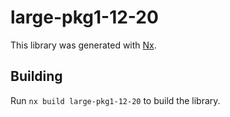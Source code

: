 # large-pkg1-12-20

This library was generated with [Nx](https://nx.dev).

## Building

Run `nx build large-pkg1-12-20` to build the library.
